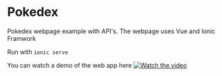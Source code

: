 # Pokedex
Pokedex webpage example with API's. The webpage uses Vue and Ionic Framwork

Run with ```ionic serve```

You can watch a demo of the web app here
[![Watch the video](https://img.youtube.com/vi/BLMIuizMLEk/maxresdefault.jpg)](https://youtu.be/BLMIuizMLEk)
